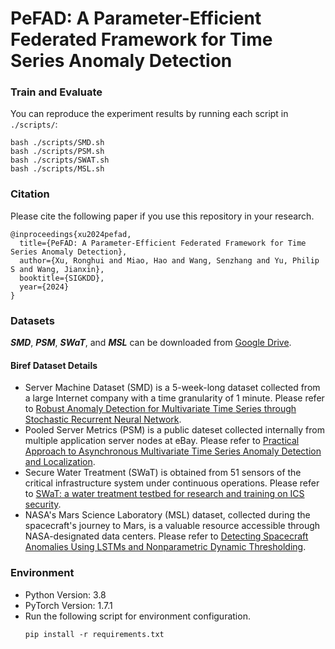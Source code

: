 # PeFAD: A Parameter-Efficient Federated Framework for Time Series Anomaly Detection

### Train and Evaluate
You can reproduce the experiment results by running each script in ```./scripts/```:
```
bash ./scripts/SMD.sh
bash ./scripts/PSM.sh
bash ./scripts/SWAT.sh
bash ./scripts/MSL.sh
```

### Citation
Please cite the following paper if you use this repository in your research.
```
@inproceedings{xu2024pefad,
  title={PeFAD: A Parameter-Efficient Federated Framework for Time Series Anomaly Detection},
  author={Xu, Ronghui and Miao, Hao and Wang, Senzhang and Yu, Philip S and Wang, Jianxin},
  booktitle={SIGKDD},
  year={2024}
}
```

### Datasets

_**SMD**_, _**PSM**_, _**SWaT**_, and _**MSL**_ can be downloaded from [Google Drive](https://drive.google.com/drive/folders/1gisthCoE-RrKJ0j3KPV7xiibhHWT9qRm).

#### Biref Dataset Details
- Server Machine Dataset (SMD) is a 5-week-long dataset collected from a large Internet company with a time granularity of 1 minute. Please refer to 
[Robust Anomaly Detection for Multivariate Time Series through Stochastic Recurrent Neural Network](https://netman.aiops.org/wp-content/uploads/2019/08/OmniAnomaly_camera-ready.pdf).
- Pooled Server Metrics (PSM) is a public dateset collected internally from multiple application server nodes at eBay. Please refer to 
[Practical Approach to Asynchronous Multivariate Time Series Anomaly Detection and Localization](https://dl.acm.org/doi/abs/10.1145/3447548.3467174).
- Secure Water Treatment (SWaT) is obtained from 51 sensors of the critical infrastructure system under continuous operations. Please refer to [SWaT: a water treatment testbed for research and training on ICS security](https://ieeexplore.ieee.org/abstract/document/7469060).
- NASA's Mars Science Laboratory (MSL) dataset, collected during the spacecraft's journey to Mars, is a valuable resource accessible through NASA-designated data centers. Please refer to [Detecting Spacecraft Anomalies Using LSTMs and Nonparametric Dynamic Thresholding](https://arxiv.org/pdf/1802.04431.pdf).


### Environment
- Python Version: 3.8
- PyTorch Version: 1.7.1
- Run the following script for environment configuration.
  ```shell
  pip install -r requirements.txt
  ```
